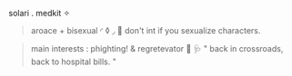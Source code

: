 solari . medkit ✧
 > aroace + bisexual  ◜     ◊     ◞
 💉 don't int if you sexualize characters.

> main interests : phighting! & regretevator  💊
  🩺 " back in crossroads, back to hospital bills. "
